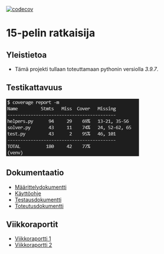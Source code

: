 [![codecov](https://codecov.io/gh/tsa-dom/15-puzzle/branch/main/graph/badge.svg?token=V3QJB8QLZA)](https://codecov.io/gh/tsa-dom/15-puzzle)
# 15-pelin ratkaisija

## Yleistietoa
* Tämä projekti tullaan toteuttamaan pythonin versiolla *3.9.7*.

## Testikattavuus

<img src="img/coverage.png">

## Dokumentaatio

* [Määrittelydokumentti](https://github.com/tsa-dom/15-puzzle/blob/main/documentation/M%C3%A4%C3%A4rittelydokumentti.md)
* [Käyttöohje](https://github.com/tsa-dom/15-puzzle/blob/main/documentation/K%C3%A4ytt%C3%B6ohje.md)
* [Testausdokumentti](https://github.com/tsa-dom/15-puzzle/blob/main/documentation/Testausdokumentti.md)
* [Toteutusdokumentti](https://github.com/tsa-dom/15-puzzle/blob/main/documentation/Toteutusdokumentti.md)

## Viikkoraportit
* [Viikkoraportti 1](https://github.com/tsa-dom/15-puzzle/blob/main/documentation/Viikkoraportti1.md)
* [Viikkoraportti 2](https://github.com/tsa-dom/15-puzzle/blob/main/documentation/Viikkoraportti2.md)
